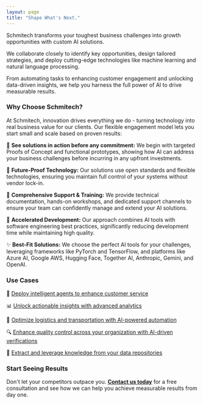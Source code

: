 ```yaml
---
layout: page
title: "Shape What's Next."
---
```


Schmitech transforms your toughest business challenges into growth opportunities with custom AI solutions.

We collaborate closely to identify key opportunities, design tailored strategies, and deploy cutting-edge technologies like machine learning and natural language processing.

From automating tasks to enhancing customer engagement and unlocking data-driven insights, we help you harness the full power of AI to drive measurable results.

### Why Choose Schmitech?

At Schmitech, innovation drives everything we do - turning technology into real business value for our clients. Our flexible engagement model lets you start small and scale based on proven results:

🎯 **See solutions in action before any commitment:** We begin with targeted Proofs of Concept and functional prototypes, showing how AI can address your business challenges before incurring in any upfront investments.

🤝 **Future-Proof Technology:** Our solutions use open standards and flexible technologies, ensuring you maintain full control of your systems without vendor lock-in.

🌟 **Comprehensive Support & Training:** We provide technical documentation, hands-on workshops, and dedicated support channels to ensure your team can confidently manage and extend your AI solutions.

🚀 **Accelerated Development:** Our approach combines AI tools with software engineering best practices, significantly reducing development time while maintaining high quality.

✨ **Best-Fit Solutions:** We choose the perfect AI tools for your challenges, leveraging frameworks like PyTorch and TensorFlow, and platforms like Azure AI, Google AWS, Hugging Face, Together AI, Anthropic, Gemini, and OpenAI.

### Use Cases

🤖 [Deploy intelligent agents to enhance customer service](/services/intelligent-agents)

📊 [Unlock actionable insights with advanced analytics](/services/business-intelligence)

🚛 [Optimize logistics and transportation with AI-powered automation](/services/supply-chain-intelligence)

🔍 [Enhance quality control across your organization with AI-driven verifications](/services/ai-quality-suite)

🧠 [Extract and leverage knowledge from your data repositories](/services/knowledge-mining)

### Start Seeing Results

Don't let your competitors outpace you. **[Contact us today](/contact)** for a free consultation and see how we can help you achieve measurable results from day one.